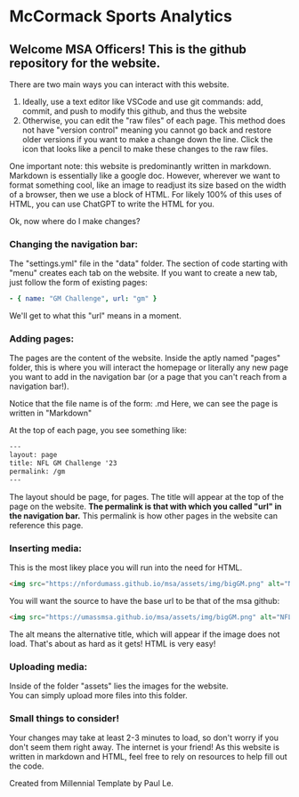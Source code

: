 # McCormack Sports Analytics

## Welcome MSA Officers!  This is the github repository for the website.

There are two main ways you can interact with this website.
1) Ideally, use a text editor like VSCode and use git commands: add, commit, and push to modify this github, and thus the website
2) Otherwise, you can edit the "raw files" of each page.  This method does not have "version control" meaning you cannot go back and restore older versions if you want to make a change down the line.  Click the icon that looks like a pencil to make these changes to the raw files.

One important note: this website is predominantly written in markdown.
Markdown is essentially like a google doc.
However, wherever we want to format something cool, like an image to readjust its size based on the width of a browser, then we use a block of HTML.
For likely 100% of this uses of HTML, you can use ChatGPT to write the HTML for you.

Ok, now where do I make changes?

### Changing the navigation bar:
The "settings.yml" file in the "data" folder.
The section of code starting with "menu" creates each tab on the website.
If you want to create a new tab, just follow the form of existing pages:
```yml
- { name: "GM Challenge", url: "gm" }
```
We'll get to what this "url" means in a moment.

### Adding pages:
The pages are the content of the website.  Inside the aptly named "pages" folder, this is where you will interact the homepage or literally any new page you want to add in the navigation bar (or a page that you can't reach from a navigation bar!).

Notice that the file name is of the form: <name>.md
Here, we can see the page is written in "Markdown"

At the top of each page, you see something like:
```html
---
layout: page
title: NFL GM Challenge '23
permalink: /gm
---
```

The layout should be page, for pages.
The title will appear at the top of the page on the website.
**The permalink is that with which you called "url" in the navigation bar.**
This permalink is how other pages in the website can reference this page.

### Inserting media:
This is the most likey place you will run into the need for HTML.
```html
<img src="https://nfordumass.github.io/msa/assets/img/bigGM.png" alt="NFL GM Challenge Logo" style="width:85%;height:85%; padding-top:10px">
```
You will want the source to have the base url to be that of the msa github:
```html
<img src="https://umassmsa.github.io/msa/assets/img/bigGM.png" alt="NFL GM Challenge Logo" style="width:85%;height:85%; padding-top:10px">
```
The alt means the alternative title, which will appear if the image does not load.
That's about as hard as it gets!
HTML is very easy!

### Uploading media:
Inside of the folder "assets" lies the images for the website.  
You can simply upload more files into this folder.

### Small things to consider!
Your changes may take at least 2-3 minutes to load, so don't worry if you don't seem them right away.
The internet is your friend!  As this website is written in markdown and HTML, feel free to rely on resources to help fill out the code.


Created from Millennial Template by Paul Le.
